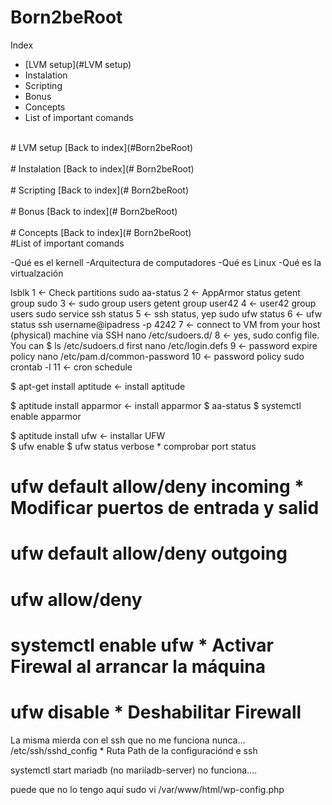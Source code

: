 # Born2beRoot
Index
- [LVM setup](#LVM setup)
- Instalation
- Scripting
- Bonus
- Concepts
- List of important comands
</br>
# LVM setup
[Back to index](#Born2beRoot)
</br>
</br>
# Instalation
[Back to index](# Born2beRoot)
</br>
</br>
# Scripting
[Back to index](# Born2beRoot)
</br>
</br>
# Bonus
[Back to index](# Born2beRoot)
</br>
</br>
# Concepts
[Back to index](# Born2beRoot)
</br>
#List of important comands

-Qué es el kernell
-Arquitectura de computadores
-Qué es Linux
-Qué es la virtualzación


lsblk                               1 <- Check partitions
sudo aa-status                      2 <- AppArmor status
getent group sudo                   3 <- sudo group users
getent group user42                 4 <- user42 group users
sudo service ssh status             5 <- ssh status, yep
sudo ufw status                     6 <- ufw status
ssh username@ipadress -p 4242       7 <- connect to VM from your host (physical) machine via SSH
nano /etc/sudoers.d/<filename>      8 <- yes, sudo config file. You can $ ls /etc/sudoers.d first
nano /etc/login.defs                9 <- password expire policy
nano /etc/pam.d/common-password    10 <- password policy
sudo crontab -l                    11 <- cron schedule




$ apt-get install aptitude            <- install aptitude

$ aptitude install apparmor           <- install apparmor
$ aa-status 
$ systemctl enable apparmor

$ aptitude install ufw                <- installar UFW  
$ ufw enable
$ ufw status verbose                *    comprobar port status
# ufw default allow/deny incoming   *    Modificar puertos de entrada y salid
# ufw default allow/deny outgoing
# ufw allow/deny <port-number>
# systemctl enable ufw              *   Activar Firewal al arrancar la máquina
# ufw disable                       *   Deshabilitar Firewall
 
 
 
 
 La misma mierda con el ssh que no me funciona nunca...
 /etc/ssh/sshd_config              *     Ruta Path de la configuraciónd e ssh
 
 
 systemctl start mariadb (no mariíadb-server) no funciona....
 
 
 puede que no lo tengo aquí
 sudo vi /var/www/html/wp-config.php
 
 
